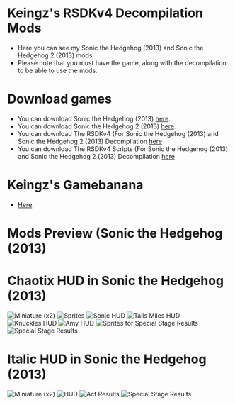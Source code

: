 # Keingz's RSDKv4 Decompilation Mods
- Here you can see my Sonic the Hedgehog (2013) and Sonic the Hedgehog 2 (2013) mods.
- Please note that you must have the game, along with the decompilation to be able to use the mods.
# Download games
- You can download Sonic the Hedgehog (2013) [here](https://play.google.com/store/apps/details?id=com.sega.sonic1px&hl=en).
- You can download Sonic the Hedgehog 2 (2013) [here](https://play.google.com/store/apps/details?id=com.sega.sonic2.runner&hl=en).
- You can download The RSDKv4 (For Sonic the Hedgehog (2013) and Sonic the Hedgehog 2 (2013) Decompilation [here](https://github.com/RSDKModding/RSDKv4-Decompilation)
- You can download The RSDKv4 Scripts (For Sonic the Hedgehog (2013) and Sonic the Hedgehog 2 (2013) Decompilation [here](https://github.com/RSDKModding/RSDKv4-Script-Decompilation)
# Keingz's Gamebanana
- [Here](https://gamebanana.com/members/2095392)
# Mods Preview (Sonic the Hedgehog (2013)
# Chaotix HUD in Sonic the Hedgehog (2013)
![Miniature (x2)](https://github.com/user-attachments/assets/0749d0b0-7e98-4fbf-b5b3-2b8e34f3bcaa)
![Sprites](https://github.com/user-attachments/assets/5c6b4ce6-f101-4207-8ce9-2a7b626023d9)
![Sonic HUD](https://github.com/user-attachments/assets/e399824c-391a-4e37-8981-ebf80a106a6c)
![Tails Miles HUD](https://github.com/user-attachments/assets/e43b45f6-9322-4c57-99df-797cf78d2888)
![Knuckles HUD](https://github.com/user-attachments/assets/33402291-b4c8-4fb4-8fc3-2276aa9f7956)
![Amy HUD](https://github.com/user-attachments/assets/ebe53ab2-d11c-4800-827c-7d4c7da4c35b)
![Sprites for Special Stage Results](https://github.com/user-attachments/assets/f915ce84-2dd1-4fd7-8c28-1d53e3876c54)
![Special Stage Results](https://github.com/user-attachments/assets/532494ff-3445-416f-bd93-42470665dcd6)
# Italic HUD in Sonic the Hedgehog (2013)
![Miniature (x2)](https://github.com/user-attachments/assets/04e9c3e8-7d2e-450d-b9e8-c3d631a413d8)
![HUD](https://github.com/user-attachments/assets/50b2f183-ad65-4ac1-8b71-2d13ce15a496)
![Act Results](https://github.com/user-attachments/assets/fb40adaf-c19a-4a16-acd1-d51de8829128)
![Special Stage Results](https://github.com/user-attachments/assets/39d7a33f-3bd8-4c3f-bbd8-e457318d3cbd)
